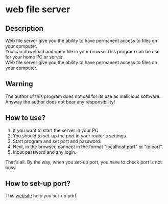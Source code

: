 # web file server

## Description

Web file server give you the ability to have permanent access to files on your computer.   
You can download and open file in your browserThis program can be use for your home PC or server.  
Web file server give you the ability to have permanent access to files on your computer.  


## Warning

The author of this program does not call for its use as malicious software.  
Anyway the author does not bear any responsibility!  

## How to use?

1. If you want to start the server in your PC  
2. You should to set-up the port in your router's settings.  
3. Start program and set port and password.  
4. Next, in the browser, connect in the format "localhost:port" or "ip:port".  
5. Input password and any login.

That's all.
By the way, when you set-up port, you have to check port is not busy 

## How to set-up port?
This [website](https://www.wikihow.com/Set-Up-Port-Forwarding-on-a-Router) help you set-up port.
